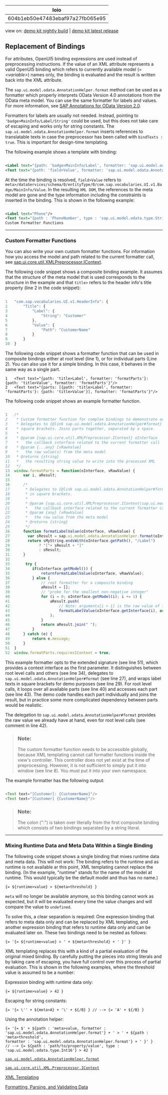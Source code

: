 <!-- loio604b1eb50e47483ebaf97a27fb065e95 -->

| loio |
| -----|
| 604b1eb50e47483ebaf97a27fb065e95 |

<div id="loio">

view on: [demo kit nightly build](https://openui5nightly.hana.ondemand.com/#/topic/604b1eb50e47483ebaf97a27fb065e95) | [demo kit latest release](https://openui5.hana.ondemand.com/#/topic/604b1eb50e47483ebaf97a27fb065e95)</div>

## Replacement of Bindings

For attributes, OpenUI5 binding expressions are used instead of preprocessing instructions. If the value of an XML attribute represents a valid OpenUI5 binding which refers to currently available model \(= *<variable\>*\) names only, the binding is evaluated and the result is written back into the XML attribute.

The `sap.ui.model.odata.AnnotationHelper.format` method can be used as a formatter which properly interprets OData Version 4.0 annotations from the OData meta model. You can use the same formatter for labels and values. For more information, see [SAP Annotations for OData Version 2.0](http://www.sap.com/Protocols/SAPData).

Formatters for labels are usually not needed. Instead, pointing to `'badge>MainInfo/Label/String'` could be used, but this does not take care of escaping and works only for string constants. The `sap.ui.model.odata.AnnotationHelper.format` inserts references to translatable texts in case the preprocessor has been called with `bindTexts : true`. This is important for design-time templating.

The following example shows a template with binding:

```xml

<Label text="{path: 'badge>MainInfo/Label', formatter: 'sap.ui.model.odata.AnnotationHelper.format'}"/>
<Text text="{path: 'field>Value', formatter: 'sap.ui.model.odata.AnnotationHelper.format'}" />
```

At the time the binding is resolved, `field>Value` refers to `meta>/dataServices/schema/0/entityType/0/com.sap.vocabularies.UI.v1.Badge/MainInfo/Value`. In the resulting `XML DOM`, the references to the meta model are gone and the type information including the constraints is inserted in the binding. This is shown in the following example:

```xml

<Label text="Phone"/>
<Text text="{path : 'PhoneNumber', type : 'sap.ui.model.odata.type.String', constraints : {'maxLength':'30'}}" />
Custom Formatter Functions
```

***

### Custom Formatter Functions

You can also write your own custom formatter functions. For information how you access the model and path related to the current formatter call, see [sap.ui.core.util.XMLPreprocessor.IContext](https://openui5.hana.ondemand.com/#/api/sap.ui.core.util.XMLPreprocessor.IContext).

The following code snippet shows a composite binding example. It assumes that the structure of the meta model that is used corresponds to the structure in the example and that `title>` refers to the header info's title property \(line 2 in the code snippet\):

```js
                    
1   "com.sap.vocabularies.UI.v1.HeaderInfo": {
2       "Title": {
3           "Label": {
4               "String": "Customer"
5           },
6           "Value": {
7               "Path": "CustomerName"
8           }
9       }
10  }
```

The following code snippet shows a formatter function that can be used in composite bindings either at root level \(line 1\), or for individual parts \(Line 2\). You can also use it for a simple binding. In this case, it behaves in the same way as a single part.

```
1   <Text text="{path: 'title>Label', formatter: 'formatParts'}: {path: 'title>Value', formatter: 'formatParts'}"/>
2   <Text text="{parts: [{path: 'title>Label', formatter: 'formatParts'}: {path: 'title>Value'}], formatter: 'formatParts'}"/>
```

The following code snippet shows an example formatter function.

```js

1   /*
2    * Custom formatter function for complex bindings to demonstrate access to ith part of binding.
3    * Delegates to {@link sap.ui.model.odata.AnnotationHelper#format} and wraps label texts in
4    * square brackets. Joins parts together, separated by a space.
5    *
6    * @param {sap.ui.core.util.XMLPreprocessor.IContext} oInterface
7    *   the callback interface related to the current formatter call
8    * @param {...any} [vRawValue]
9    *   the raw value(s) from the meta model
10   * @returns {string}
11   *   the resulting string value to write into the processed XML
12   */
13  window.formatParts = function(oInterface, vRawValue) {
14      var i, aResult;
15
16      /*
17       * Delegates to {@link sap.ui.model.odata.AnnotationHelper#format} and wraps label texts
18       * in square brackets.
19       *
20       * @param {sap.ui.core.util.XMLPreprocessor.IContext|sap.ui.model.Context} oInterface
21       *   the callback interface related to the current formatter call
22       * @param {any} [vRawValue]
23       *   the raw value from the meta model
24       * @returns {string}
25       */
26      function formatLabelValue(oInterface, vRawValue) {
27        var sResult = sap.ui.model.odata.AnnotationHelper.format(oInterface, vRawValue);
28        return sMyString.endsWith(oInterface.getPath(), "/Label")
29             ? "["+ sResult + "]"
30             : sResult;
31      }
32  
33       try {
34          if(oInterface.getModel()) {
35              returnformatLabelValue(oInterface, vRawValue);
36          } else {
37              // root formatter for a composite binding
38              aResult = [];
39              // "probe for the smallest non-negative integer"
40              for (i = 0; oInterface.getModel(i); i += 1) {               
41                  aResult.push(
42                      // Note: arguments[i + 1] is the raw value of the ith part!
43                      formatLabelValue(oInterface.getInterface(i), arguments[i + 1])
44                  );
45              }
46              return aResult.join(" ");
47          }
48      } catch (e) {
49          return e.message;
50      }
51  }
52  window.formatParts.requiresIContext = true;
```

This example formatter opts to the extended signature \(see line 51\), which provides a context interface as the first parameter. It distinguishes between root level calls and others \(see line 34\), delegates to `sap.ui.model.odata.AnnotationHelper#format` \(see line 27\), and wraps label texts in square brackets for demo purposes \(see line 29\). For root level calls, it loops over all available parts \(see line 40\) and accesses each part \(see line 43\). The demo code handles each part individually and joins the result, but in practice some more complicated dependency between parts would be realistic.

The delegation to `sap.ui.model.odata.AnnotationHelper#format` provides the raw value we already have at hand, even for root level calls \(see comment in line 42\).

> ### Note:  
> The custom formatter function needs to be accessible globally, because XML templating cannot call formatter functions inside the view's controller. This controller does not yet exist at the time of preprocessing. However, it is not sufficient to simply put it into window \(see line 8\). You must put it into your own namespace.

The example formatter has the following output:

```js

<Text text="[Customer]: {CustomerName}"/>
<Text text="[Customer] {CustomerName}"/>
```

> ### Note:  
> The colon \(":"\) is taken over literally from the first composite binding which consists of two bindings separated by a string literal.

***

### Mixing Runtime Data and Meta Data Within a Single Binding

The following code snippet shows a single binding that mixes runtime data and meta data. This will not work: The binding refers to the runtime and as runtime is not available ar this point, XML templating cannot replace the binding. \(In the example, "runtime" stands for the name of the model at runtime. This would typically be the default model and thus has no name.\)

```
{= ${runtime>value} > ${meta>threshold} }
```

`meta` will no longer be available anymore, so this binding cannot work as expected, but it will be evaluated every time the value changes and will compare the value to `undefined`.

To solve this, a clear separation is required: One expression binding that refers to meta data only and can be replaced by XML templating, and another expression binding that refers to runtime data only and can be evaluated later on. These two bindings need to be nested as follows:

```
{= '{= ${runtime<value} > ' + ${meta>threshold} + ' }' }
```

XML templating replaces this with a kind of a partial evaluation of the original mixed binding. By carefully putting the pieces into string literals and by taking care of escaping, you have full control over this process of partial evaluation. This is shown in the following examples, where the threshold value is assumed to be a number:

Expression binding with runtime data only:

```
{= ${runtime>value} > 42 }
```

Escaping for string constants:

```
{= '{= \'' + ${meta>A} + '\' + ${/B} } // --> {= 'A' + ${/B} }
```

Using the annotation helper:

```
{= '{= $' + ${path : 'meta>value, formatter :
'sap.ui.model.odata.AnnotationHelper.format'} + ' > ' + ${path : 'meta>threshold',
formatter : 'sap.ui.model.odata.AnnotationHelper.format'} + ' }' }
// --> {= ${path : 'path/to/property/value', type : 'sap.ui.model.odata.type.Int16'} > 42 }
```

[`sap.ui.model.odata.AnnotationHelper.format`](https://openui5.hana.ondemand.com/#/api/sap.ui.model.odata.AnnotationHelper)

[`sap.ui.core.util.XML.Preprocessor.IContext`](https://openui5.hana.ondemand.com/#/api/sap.ui.core.util.XMLPreprocessor.IContext)

[XML Templating](XML_Templating_5ee619f.md "The XML templating concept enables you to use an XML view as a template. This template is transformed by an XML preprocessor on the source level, the XML DOM, at runtime just before an OpenUI5 control tree is created from the XML source.")

[Formatting, Parsing, and Validating Data](Formatting_Parsing_and_Validating_Data_07e4b92.md "Data that is presented on the UI often has to be converted so that is human readable and fits to the locale of the user. On the other hand, data entered by the user has to be parsed and validated to be understood by the data source. For this purpose, you use formatters and data types.")

